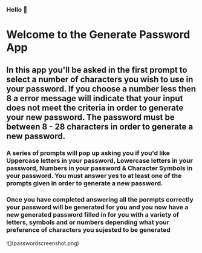 ### Hello 👋
<h1>Welcome to the Generate Password App</h1> 
<h2>In this app you'll be asked in the first prompt to select a number of characters you wish to use in your password. If you choose a number less then 8 a error message will indicate that your input does not meet the criteria in order to generate your new password. The password must be between 8 - 28 characters in order to generate a new password.</h2>
<h3>A series of prompts will pop up asking you if you'd like Uppercase letters in your password, Lowercase letters in your password, Numbers in your password & Character Symbols in your password. You must answer yes to at least one of the prompts given in order to generate a new password.</h3>
<h3>Once you have completed answering all the pormpts correctly your password will be generated for you and you now have a new generated password filled in for you with a variety of letters, symbols and or numbers depending what your preference of characters you sujested to be generated</h3>
![](passwordscreenshot.png)